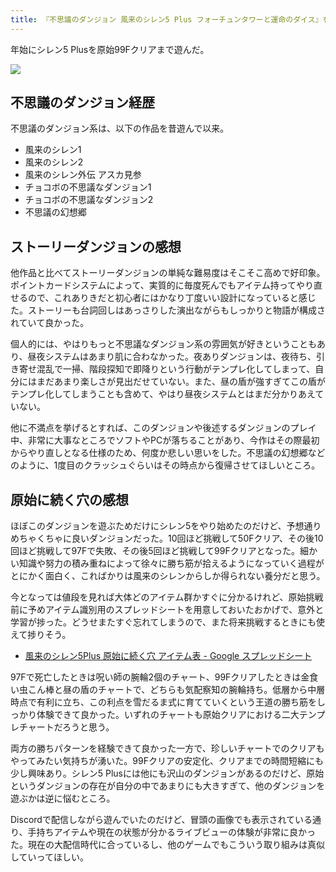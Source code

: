 ```yaml
---
title: 『不思議のダンジョン 風来のシレン5 Plus フォーチュンタワーと運命のダイス』をやった
---
```

年始にシレン5 Plusを原始99Fクリアまで遊んだ。

![](https://lh3.googleusercontent.com/docs/ADP-6oFzu0iAvfqvIsgMNJ-WQc1DNHuW3_cAuW_ByCvKXBVJ-aVKl16yDN66n_c-Ekkn3IO2D6sqL-wvBrPqetsHi7KRveBuwLZSHIkAvcmKzANvgdAet0l1HbKPxoRfGaNgI7NWYVw0a-GS7wkU127Z4mMPMDbCCYqb3pXDTmDTKkdBxJMeAhYP7E-PkRZmo0hfVqHGc4B7feZEB94ZBGKk1i0q6SpIc4qp5H59Jt_ibKJRw2TAJE5pdJ6E8QLyjWvlpfIVsvmgqrSD1tKmnN6DQx8-5W8r7yjiTlJacLr3EHaB50yqUKSaluJnHMd5JNmWCR1sL68mePzc63aNu4lOGaKR_4Q6lCJstr79qg_8Tl35w_axklmTSckP_-7lj9z5RNm_xCfCmABCQ6pW1JEKN5IBfRrPXfLVg88vVj2ymjs1n-NkW1kXsQa6P4Dgx3t-6YpTFyzBIthGqUfv4CEOzv83bNTBSrTbpRxBPJW7equLsBuKSs4oDQKECUgl9tnUlWBdrPSoYiQxkIhIWZlsQzeBXrZCSm5iUyK6u5YSpzZchk1tTrQaZI0Zsb2BhwGKdcQ0ozbnHq5kXaPovHLz34hh3HVtY5qqQhojxTePwbW9XIBREXOsrLT1nvFUjHsMekmKxy2geuywgmuEs4c3M0kekYZe5rOXM5vA720kGooy4lpLepps8EKr2_u3hWoccLnCU4sRYf6gbScxsAzgj7L-3ekX4vGkLEGgx_E-xfh6QS5hxOxJOSt84-WpsQK7Qa-e4HkxX52Wbk02HLMCeyEDcLU1BCdLr501cO46ZhBUHK1o0MaRqKNO8w78haYm3SQLbkGZAJsAJ2f22moMHl-t2hx6uEs_hOwoaTwdtn5T-R8EZ6Vzxcc9nV1xDvmW4BHHKPC7NfKsXNl46VtLsr2CFJ8QqrGPqDXVKpbP-J2HuWVKSZiIrzep2Ep-Kbr3oQhcHKje9tjcdD0j148F6TLu2AxCv4VumCsOdG8GLlRdHe2N08rVnbC7CHuAL17HgPfT4b4cHlgVH7DDjX8CN7Fg_Obeqq3Fd0eW4BNLmGz68bE4Ux-9BSbcnqzqlhlrpnoQ3aIgQ-I4fNFIcYUIaX6xMU6hTgLy9OuqGW-ZQ-_c0yGcHCFlAikFAHz2oZhIxhqrCA4uMu0lNXdpReFJ0DecpS3u3InyUxd3psMkuugZO2W0moNY3dbCuu3ary3cR-1FjRsUOTr73TlluhtAdYH1cFMVYFbHBi9lrDUTPOvWh4XGpg)

不思議のダンジョン経歴
-----------

不思議のダンジョン系は、以下の作品を昔遊んで以来。

*   風来のシレン1
*   風来のシレン2
*   風来のシレン外伝 アスカ見参
*   チョコボの不思議なダンジョン1
*   チョコボの不思議なダンジョン2
*   不思議の幻想郷

ストーリーダンジョンの感想
-------------

他作品と比べてストーリーダンジョンの単純な難易度はそこそこ高めで好印象。ポイントカードシステムによって、実質的に毎度死んでもアイテム持ってやり直せるので、これありきだと初心者にはかなり丁度いい設計になっていると感じた。ストーリーも台詞回しはあっさりした演出ながらもしっかりと物語が構成されていて良かった。

個人的には、やはりもっと不思議なダンジョン系の雰囲気が好きということもあり、昼夜システムはあまり肌に合わなかった。夜ありダンジョンは、夜待ち、引き寄せ混乱で一掃、階段探知で即降りという行動がテンプレ化してしまって、自分にはまだあまり楽しさが見出だせていない。また、昼の盾が強すぎてこの盾がテンプレ化してしまうことも含めて、やはり昼夜システムとはまだ分かりあえていない。

他に不満点を挙げるとすれば、このダンジョンや後述するダンジョンのプレイ中、非常に大事なところでソフトやPCが落ちることがあり、今作はその際最初からやり直しとなる仕様のため、何度か悲しい思いをした。不思議の幻想郷などのように、1度目のクラッシュぐらいはその時点から復帰させてほしいところ。

原始に続く穴の感想
---------

ほぼこのダンジョンを遊ぶためだけにシレン5をやり始めたのだけど、予想通りめちゃくちゃに良いダンジョンだった。10回ほど挑戦して50Fクリア、その後10回ほど挑戦して97Fで失敗、その後5回ほど挑戦して99Fクリアとなった。細かい知識や努力の積み重ねによって徐々に勝ち筋が拾えるようになっていく過程がとにかく面白く、こればかりは風来のシレンからしか得られない養分だと思う。

今となっては値段を見れば大体どのアイテム群かすぐに分かるけれど、原始挑戦前に予めアイテム識別用のスプレッドシートを用意しておいたおかげで、意外と学習が捗った。どうせまたすぐ忘れてしまうので、また将来挑戦するときにも使えて捗りそう。

*   [風来のシレン5Plus 原始に続く穴 アイテム表 - Google スプレッドシート](https://docs.google.com/spreadsheets/d/1o9BS04oNfAIeWOH8WKiYtAM6ALviTyS9G8BBAqHoO90/edit#gid=588333230)

97Fで死亡したときは呪い師の腕輪2個のチャート、99Fクリアしたときは金食い虫こん棒と昼の盾のチャートで、どちらも気配察知の腕輪持ち。低層から中層時点で有利に立ち、この利点を雪だるま式に育てていくという王道の勝ち筋をしっかり体験できて良かった。いずれのチャートも原始クリアにおける二大テンプレチャートだろうと思う。

両方の勝ちパターンを経験できて良かった一方で、珍しいチャートでのクリアもやってみたい気持ちが湧いた。99Fクリアの安定化、クリアまでの時間短縮にも少し興味あり。シレン5 Plusには他にも沢山のダンジョンがあるのだけど、原始というダンジョンの存在が自分の中であまりにも大きすぎて、他のダンジョンを遊ぶかは逆に悩むところ。

Discordで配信しながら遊んでいたのだけど、冒頭の画像でも表示されている通り、手持ちアイテムや現在の状態が分かるライブビューの体験が非常に良かった。現在の大配信時代に合っているし、他のゲームでもこういう取り組みは真似していってほしい。
